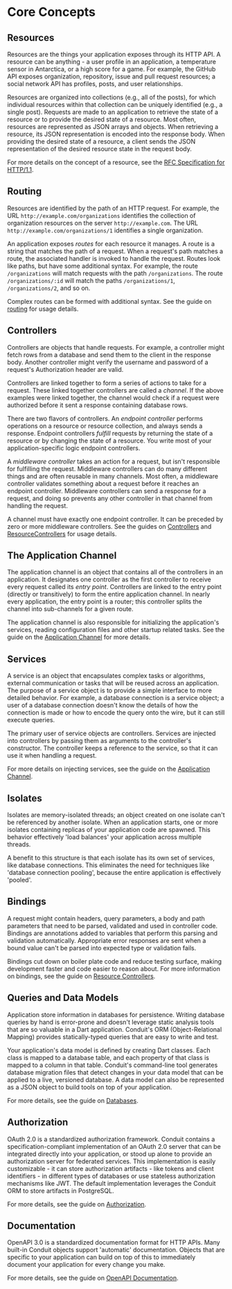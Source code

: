 # Core Concepts

## Resources

Resources are the things your application exposes through its HTTP API. A resource can be anything - a user profile in an application, a temperature sensor in Antarctica, or a high score for a game. For example, the GitHub API exposes organization, repository, issue and pull request resources; a social network API has profiles, posts, and user relationships.

Resources are organized into collections \(e.g., all of the posts\), for which individual resources within that collection can be uniquely identified \(e.g., a single post\). Requests are made to an application to retrieve the state of a resource or to provide the desired state of a resource. Most often, resources are represented as JSON arrays and objects. When retrieving a resource, its JSON representation is encoded into the response body. When providing the desired state of a resource, a client sends the JSON representation of the desired resource state in the request body.

For more details on the concept of a resource, see the [RFC Specification for HTTP/1.1](https://tools.ietf.org/html/rfc7231).

## Routing

Resources are identified by the path of an HTTP request. For example, the URL `http://example.com/organizations` identifies the collection of organization resources on the server `http://example.com`. The URL `http://example.com/organizations/1` identifies a single organization.

An application exposes _routes_ for each resource it manages. A route is a string that matches the path of a request. When a request's path matches a route, the associated handler is invoked to handle the request. Routes look like paths, but have some additional syntax. For example, the route `/organizations` will match requests with the path `/organizations`. The route `/organizations/:id` will match the paths `/organizations/1`, `/organizations/2`, and so on.

Complex routes can be formed with additional syntax. See the guide on [routing](http/routing.md) for usage details.

## Controllers

Controllers are objects that handle requests. For example, a controller might fetch rows from a database and send them to the client in the response body. Another controller might verify the username and password of a request's Authorization header are valid.

Controllers are linked together to form a series of actions to take for a request. These linked together controllers are called a _channel_. If the above examples were linked together, the channel would check if a request were authorized before it sent a response containing database rows.

There are two flavors of controllers. An _endpoint controller_ performs operations on a resource or resource collection, and always sends a response. Endpoint controllers _fulfill_ requests by returning the state of a resource or by changing the state of a resource. You write most of your application-specific logic endpoint controllers.

A _middleware controller_ takes an action for a request, but isn't responsible for fulfilling the request. Middleware controllers can do many different things and are often reusable in many channels. Most often, a middleware controller validates something about a request before it reaches an endpoint controller. Middleware controllers can send a response for a request, and doing so prevents any other controller in that channel from handling the request.

A channel must have exactly one endpoint controller. It can be preceded by zero or more middleware controllers. See the guides on [Controllers](http/controller.md) and [ResourceControllers](http/resource_controller.md) for usage details.

## The Application Channel

The application channel is an object that contains all of the controllers in an application. It designates one controller as the first controller to receive every request called its _entry point_. Controllers are linked to the entry point \(directly or transitively\) to form the entire application channel. In nearly every application, the entry point is a router; this controller splits the channel into sub-channels for a given route.

The application channel is also responsible for initializing the application's services, reading configuration files and other startup related tasks. See the guide on the [Application Channel](application/channel.md) for more details.

## Services

A service is an object that encapsulates complex tasks or algorithms, external communication or tasks that will be reused across an application. The purpose of a service object is to provide a simple interface to more detailed behavior. For example, a database connection is a service object; a user of a database connection doesn't know the details of how the connection is made or how to encode the query onto the wire, but it can still execute queries.

The primary user of service objects are controllers. Services are injected into controllers by passing them as arguments to the controller's constructor. The controller keeps a reference to the service, so that it can use it when handling a request.

For more details on injecting services, see the guide on the [Application Channel](application/channel.md).

## Isolates

Isolates are memory-isolated threads; an object created on one isolate can't be referenced by another isolate. When an application starts, one or more isolates containing replicas of your application code are spawned. This behavior effectively 'load balances' your application across multiple threads.

A benefit to this structure is that each isolate has its own set of services, like database connections. This eliminates the need for techniques like 'database connection pooling', because the entire application is effectively 'pooled'.

## Bindings

A request might contain headers, query parameters, a body and path parameters that need to be parsed, validated and used in controller code. Bindings are annotations added to variables that perform this parsing and validation automatically. Appropriate error responses are sent when a bound value can't be parsed into expected type or validation fails.

Bindings cut down on boiler plate code and reduce testing surface, making development faster and code easier to reason about. For more information on bindings, see the guide on [Resource Controllers](http/resource_controller.md).

## Queries and Data Models

Application store information in databases for persistence. Writing database queries by hand is error-prone and doesn't leverage static analysis tools that are so valuable in a Dart application. Conduit's ORM \(Object-Relational Mapping\) provides statically-typed queries that are easy to write and test.

Your application's data model is defined by creating Dart classes. Each class is mapped to a database table, and each property of that class is mapped to a column in that table. Conduit's command-line tool generates database migration files that detect changes in your data model that can be applied to a live, versioned database. A data model can also be represented as a JSON object to build tools on top of your application.

For more details, see the guide on [Databases]().

## Authorization

OAuth 2.0 is a standardized authorization framework. Conduit contains a specification-compliant implementation of an OAuth 2.0 server that can be integrated directly into your application, or stood up alone to provide an authorization server for federated services. This implementation is easily customizable - it can store authorization artifacts - like tokens and client identifiers - in different types of databases or use stateless authorization mechanisms like JWT. The default implementation leverages the Conduit ORM to store artifacts in PostgreSQL.

For more details, see the guide on [Authorization]().

## Documentation

OpenAPI 3.0 is a standardized documentation format for HTTP APIs. Many built-in Conduit objects support 'automatic' documentation. Objects that are specific to your application can build on top of this to immediately document your application for every change you make.

For more details, see the guide on [OpenAPI Documentation](openapi/index.md).

